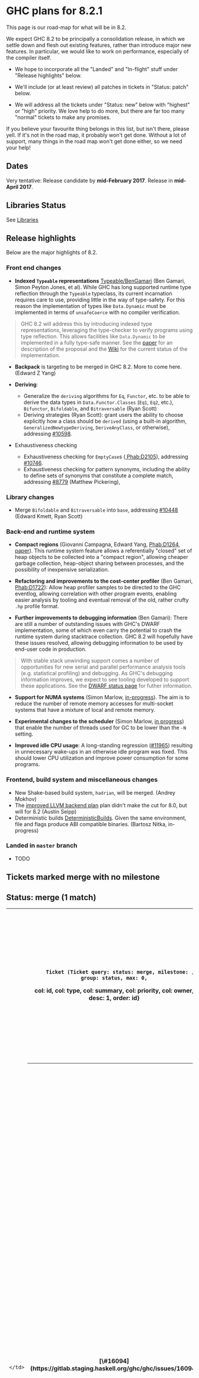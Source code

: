 # GHC plans for 8.2.1






This page is our road-map for what will be in 8.2.  



We expect GHC 8.2 to be principally a consolidation release, in which we settle down and flesh out existing features, rather than introduce major new features.  In particular, we would like to work on performance, especially of the compiler itself.


- We hope to incorporate all the "Landed" and "In-flight" stuff under "Release highlights" below.

- We'll include (or at least review) all patches in tickets in "Status: patch" below.

- We will address all the tickets under "Status: new" below with "highest" or "high" priority.  We love help to do more, but there are far too many "normal" tickets to make any promises.


If you believe your favourite thing belongs in this list, but isn't there, please yell.  If it's not in the road map, it probably won't get done.  Without a lot of support, many things in the road map won't get done either, so we need your help!


## Dates



Very tentative: Release candidate by **mid-February 2017**. Release in **mid-April 2017**.


## Libraries Status



See [Libraries](status/gh-c-8.2.1/libraries)


## Release highlights



Below are the major highlights of 8.2.


### Front end changes


- **Indexed `Typeable` representations** [Typeable/BenGamari](typeable/ben-gamari) (Ben Gamari, Simon Peyton Jones, et al). While GHC has long supported runtime type reflection through the `Typeable` typeclass, its current incarnation requires care to use, providing little in the way of type-safety. For this reason the implementation of types like `Data.Dynamic` must be implemented in terms of `unsafeCoerce` with no compiler verification.

>
>
> GHC 8.2 will address this by introducing indexed type representations, leveraging the type-checker to verify programs using type reflection. This allows facilities like `Data.Dynamic` to be implemented in a fully type-safe manner. See the [
> paper](http://research.microsoft.com/en-us/um/people/simonpj/papers/haskell-dynamic/) for an description of the proposal and the [
> Wiki](https://ghc.haskell.org/trac/ghc/wiki/Typeable/BenGamari) for the current status of the implementation.
>
>

- **Backpack** is targeting to be merged in GHC 8.2. More to come here. (Edward Z Yang)

- **Deriving**:

  - Generalize the `deriving` algorithms for `Eq`, `Functor`, etc. to be able to derive the data types in `Data.Functor.Classes` (`Eq1`, `Eq2`, etc.), `Bifunctor`, `Bifoldable`, and `Bitraversable` (Ryan Scott)
  - Deriving strategies (Ryan Scott): grant users the ability to choose explicitly how a class should be `derived` (using a built-in algorithm, `GeneralizedNewtypeDeriving`, `DeriveAnyClass`, or otherwise), addressing [\#10598](https://gitlab.staging.haskell.org/ghc/ghc/issues/10598).

- Exhaustiveness checking

  - Exhaustiveness checking for `EmptyCase`s ([
    Phab:D2105](https://phabricator.haskell.org/D2105)), addressing [\#10746](https://gitlab.staging.haskell.org/ghc/ghc/issues/10746). 
  - Exhaustiveness checking for pattern synonyms, including the ability to define sets of synonyms that constitute a complete match, addressing [\#8779](https://gitlab.staging.haskell.org/ghc/ghc/issues/8779) (Matthew Pickering),

### Library changes


- Merge `Bifoldable` and `Bitraversable` into `base`, addressing [\#10448](https://gitlab.staging.haskell.org/ghc/ghc/issues/10448) (Edward Kmett, Ryan Scott)

### Back-end and runtime system


- **Compact regions** (Giovanni Campagna, Edward Yang, [
  Phab:D1264](https://phabricator.haskell.org/D1264), [
  paper](http://ezyang.com/papers/ezyang15-cnf.pdf)). This runtime system feature allows a referentially "closed" set of heap objects to be collected into a "compact region", allowing cheaper garbage collection, heap-object sharing between processes, and the possibility of inexpensive serialization.

- **Refactoring and improvements to the cost-center profiler** (Ben Gamari, [
  Phab:D1722](https://phabricator.haskell.org/D1722)): Allow heap profiler samples to be directed to the GHC eventlog, allowing correlation with other program events, enabling easier analysis by tooling and eventual removal of the old, rather crufty `.hp` profile format. 

- **Further improvements to debugging information** (Ben Gamari): There are still a number of outstanding issues with GHC's DWARF implementation, some of which even carry the potential to crash the runtime system during stacktrace collection. GHC 8.2 will hopefully have these issues resolved, allowing debugging information to be used by end-user code in production.

>
>
> With stable stack unwinding support comes a number of opportunities for new serial and parallel performance analysis tools (e.g. statistical profiling) and debugging. As GHC's debugging information improves, we expect to see tooling developed to support these applications. See the [
> DWARF status page](https://ghc.haskell.org/trac/ghc/wiki/DWARF/80Status) for futher information.
>
>

- **Support for NUMA systems** (Simon Marlow, [
  in-progress](https://github.com/simonmar/ghc/tree/numa)).  The aim is to reduce the number of remote memory accesses for multi-socket systems that have a mixture of local and remote memory.

- **Experimental changes to the scheduler** (Simon Marlow, [
  in progress](https://github.com/simonmar/ghc/commit/7e05ec18b4eda8d97e37015d415e627353de6b50)) that enable the number of threads used for GC to be lower than the `-N` setting.

- **Improved idle CPU usage**: A long-standing regression ([\#11965](https://gitlab.staging.haskell.org/ghc/ghc/issues/11965)) resulting in unnecessary wake-ups in an otherwise idle program was fixed. This should lower CPU utilization and improve power consumption for some programs.

### Frontend, build system and miscellaneous changes


- New Shake-based build system, `hadrian`, will be merged.  (Andrey Mokhov)
- The [improved LLVM backend plan](improved-llvm-backend) plan didn't make the cut for 8.0, but will for 8.2 (Austin Seipp)
- Deterministic builds [DeterministicBuilds](deterministic-builds). Given the same environment, file and flags produce ABI compatible binaries. (Bartosz Nitka, in-progress)

### Landed in `master` branch


- TODO

## Tickets marked merge with no milestone




  
  
  
  
  
    

## Status: merge (1 match)


  
  

<table><tr><td>
      </td>
<th>
        
        Ticket (Ticket query: status: merge, milestone: , group: status, max: 0,
col: id, col: type, col: summary, col: priority, col: owner, desc: 1, order: id)
      </th>
<th>
        
        Type (Ticket query: status: merge, milestone: , group: status, max: 0,
col: id, col: type, col: summary, col: priority, col: owner, order: type)
      </th>
<th>
        
        Summary (Ticket query: status: merge, milestone: , group: status,
max: 0, col: id, col: type, col: summary, col: priority, col: owner,
order: summary)
      </th>
<th>
        
        Priority (Ticket query: status: merge, milestone: , group: status,
max: 0, col: id, col: type, col: summary, col: priority, col: owner,
order: priority)
      </th>
<th>
        
        Owner (Ticket query: status: merge, milestone: , group: status, max: 0,
col: id, col: type, col: summary, col: priority, col: owner, order: owner)
      </th>
<td>
    </td>
<td></td>
<td></td>
<td></td>
<td></td></tr>
<tr><td>
                
                  
                    </td>
<th>[\#16094](https://gitlab.staging.haskell.org/ghc/ghc/issues/16094)</th>
<td>
                    
                  
                
                  
                    
                    </td>
<th>
                      
                      
                      
                      
                      
                      
                      
                      
                      bug
                    </th>
<td>
                  
                
                  
                    
                    </td>
<th>
                      [panic! (the 'impossible' happened): for powerpc-unknown-linux getRegister(ppc): I64\[I32\[BaseReg + 812\] + 64\]](https://gitlab.staging.haskell.org/ghc/ghc/issues/16094)
                      
                      
                      
                      
                      
                      
                      
                      
                    </th>
<td>
                  
                
                  
                    
                    </td>
<th>
                      
                      
                      
                      
                      
                      
                      
                      
                      normal
                    </th>
<td>
                  
                
                  
                    
                    </td>
<th>
                      
                      
                      
                      
                      trommler
                      
                      
                      
                      
                    </th>
<td>
                  
                
              </td></tr></table>


  



## Tickets slated for 8.2.1


### merge/patch/upstream




  
  
  
  
  
    
  
  

<table><tr><td>
      </td>
<th>
        
        Ticket (Ticket query: status: merge, status: patch, status: upstream,
milestone: 8.2.1, group: status, max: 0, col: id, col: type, col: summary,
col: priority, col: differential, col: owner, order: id)
      </th>
<th>
        
        Type (Ticket query: status: merge, status: patch, status: upstream,
milestone: 8.2.1, group: status, max: 0, col: id, col: type, col: summary,
col: priority, col: differential, col: owner, order: type)
      </th>
<th>
        
        Summary (Ticket query: status: merge, status: patch, status: upstream,
milestone: 8.2.1, group: status, max: 0, col: id, col: type, col: summary,
col: priority, col: differential, col: owner, order: summary)
      </th>
<th>
        
        Priority (Ticket query: status: merge, status: patch, status: upstream,
milestone: 8.2.1, group: status, max: 0, col: id, col: type, col: summary,
col: priority, col: differential, col: owner, desc: 1, order: priority)
      </th>
<th>
        
        Differential Rev(s) (Ticket query: status: merge, status: patch,
status: upstream, milestone: 8.2.1, group: status, max: 0, col: id, col: type,
col: summary, col: priority, col: differential, col: owner, order: differential)
      </th>
<th>
        
        Owner (Ticket query: status: merge, status: patch, status: upstream,
milestone: 8.2.1, group: status, max: 0, col: id, col: type, col: summary,
col: priority, col: differential, col: owner, order: owner)
      </th>
<td>
    </td></tr>
<tr><td>
          </td>
<th>
            No tickets found
          </th>
<td>
        </td>
<td></td>
<td></td>
<td></td>
<td></td>
<td></td></tr></table>


  



### new




  
  
  
  
  
    
  
  

<table><tr><td>
      </td>
<th>
        
        Ticket (Ticket query: status: new, milestone: 8.2, group: status,
max: 0, col: id, col: type, col: summary, col: priority, col: owner, order: id)
      </th>
<th>
        
        Type (Ticket query: status: new, milestone: 8.2, group: status, max: 0,
col: id, col: type, col: summary, col: priority, col: owner, order: type)
      </th>
<th>
        
        Summary (Ticket query: status: new, milestone: 8.2, group: status,
max: 0, col: id, col: type, col: summary, col: priority, col: owner,
order: summary)
      </th>
<th>
        
        Priority (Ticket query: status: new, milestone: 8.2, group: status,
max: 0, col: id, col: type, col: summary, col: priority, col: owner, desc: 1,
order: priority)
      </th>
<th>
        
        Owner (Ticket query: status: new, milestone: 8.2, group: status, max: 0,
col: id, col: type, col: summary, col: priority, col: owner, order: owner)
      </th>
<td>
    </td></tr>
<tr><td>
          </td>
<th>
            No tickets found
          </th>
<td>
        </td>
<td></td>
<td></td>
<td></td>
<td></td></tr></table>


  



### infoneeded




  
  
  
  
  
    
  
  

<table><tr><td>
      </td>
<th>
        
        Ticket (Ticket query: status: infoneeded, milestone: 8.2, group: status,
max: 0, col: id, col: type, col: summary, col: priority, col: owner, order: id)
      </th>
<th>
        
        Type (Ticket query: status: infoneeded, milestone: 8.2, group: status,
max: 0, col: id, col: type, col: summary, col: priority, col: owner,
order: type)
      </th>
<th>
        
        Summary (Ticket query: status: infoneeded, milestone: 8.2,
group: status, max: 0, col: id, col: type, col: summary, col: priority,
col: owner, order: summary)
      </th>
<th>
        
        Priority (Ticket query: status: infoneeded, milestone: 8.2,
group: status, max: 0, col: id, col: type, col: summary, col: priority,
col: owner, desc: 1, order: priority)
      </th>
<th>
        
        Owner (Ticket query: status: infoneeded, milestone: 8.2, group: status,
max: 0, col: id, col: type, col: summary, col: priority, col: owner,
order: owner)
      </th>
<td>
    </td></tr>
<tr><td>
          </td>
<th>
            No tickets found
          </th>
<td>
        </td>
<td></td>
<td></td>
<td></td>
<td></td></tr></table>


  



